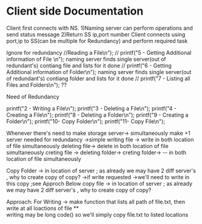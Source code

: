 # Client side Documentation

Client first connects with NS.
1)Naming server can perform operations and send status message
2)Return SS ip,port number 
  Client connects using port,ip to SS(can be multiple for Redundancy) and perform required task




Ignore for redundancy
//Reading a File\n");
// printf("5 - Getting Additional information of File \n");         naming server finds single server(out of redundant's) contiang file and lists  for it done 
// printf("6 - Getting Additional information of Folder\n");          naming server finds single server(out of redundant's) contiang folder and lists  for it done 
// printf("7 - Listing all Files and Folders\n");                    ??


  
Need of Redundancy
  
printf("2 - Writing a File\n");
printf("3 - Deleting a File\n");
printf("4 - Creating a File\n");
printf("8 - Deleting a Folder\n");
printf("9 - Creating a Folder\n");
printf("10- Copy Folder\n");
printf("11- Copy File\n");


Whenever there's need to make storage server-> simultaneously make +1 server needed for redundancy ->simple
writing file -> write in both location of file simultaneously
deleting file-> delete in both location of file simultaneously
creting file ->
deleting folder->
creting folder-> -- in both location of file simultaneously

Copy Folder  -> in location of server  ; as already we may have 2 diff server's , why to create copy of copy?  ->if write requested ->we'll need to write in this copy ;see Approch Below 
copy file    -> in location of server  ; as already we may have 2 diff server's , why to create copy of copy?

Approach: For Writing -> make function that lists all path of file.txt, then write at all loactions of file **  
writing may be long code() so we'll simply copy file.txt to listed locations
